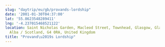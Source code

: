 ```yaml
---
slug: "daytrip/eu/gb/provands-lordship"
date: '2001-01-30T04:37:00'
lat: '55.8623548289411'
lng: '-4.237015468521122'
location: Saint Nicholas Garden, Macleod Street, Townhead, Glasgow, Glasgow City,
  Alba / Scotland, G4 0RA, United Kingdom
title: "Provand\u2019s Lordship"
---
```



